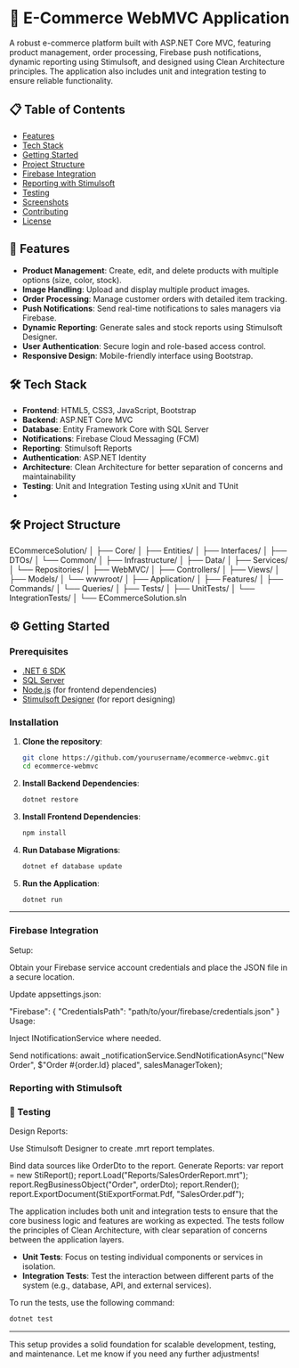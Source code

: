 
# 🛒 E-Commerce WebMVC Application

A robust e-commerce platform built with ASP.NET Core MVC, featuring product management, order processing, Firebase push notifications, dynamic reporting using Stimulsoft, and designed using Clean Architecture principles. The application also includes unit and integration testing to ensure reliable functionality.

## 📋 Table of Contents

- [Features](#features)
- [Tech Stack](#tech-stack)
- [Getting Started](#getting-started)
- [Project Structure](#project-structure)
- [Firebase Integration](#firebase-integration)
- [Reporting with Stimulsoft](#reporting-with-stimulsoft)
- [Testing](#testing)
- [Screenshots](#screenshots)
- [Contributing](#contributing)
- [License](#license)

## 🚀 Features

- **Product Management**: Create, edit, and delete products with multiple options (size, color, stock).
- **Image Handling**: Upload and display multiple product images.
- **Order Processing**: Manage customer orders with detailed item tracking.
- **Push Notifications**: Send real-time notifications to sales managers via Firebase.
- **Dynamic Reporting**: Generate sales and stock reports using Stimulsoft Designer.
- **User Authentication**: Secure login and role-based access control.
- **Responsive Design**: Mobile-friendly interface using Bootstrap.

## 🛠 Tech Stack

- **Frontend**: HTML5, CSS3, JavaScript, Bootstrap
- **Backend**: ASP.NET Core MVC
- **Database**: Entity Framework Core with SQL Server
- **Notifications**: Firebase Cloud Messaging (FCM)
- **Reporting**: Stimulsoft Reports
- **Authentication**: ASP.NET Identity
- **Architecture**: Clean Architecture for better separation of concerns and maintainability
- **Testing**: Unit and Integration Testing using xUnit and TUnit
- 
## 🛠  Project Structure
ECommerceSolution/
│
├── Core/
│   ├── Entities/
│   ├── Interfaces/
│   ├── DTOs/
│   └── Common/
│
├── Infrastructure/
│   ├── Data/
│   ├── Services/
│   └── Repositories/
│
├── WebMVC/
│   ├── Controllers/
│   ├── Views/
│   ├── Models/
│   └── wwwroot/
│
├── Application/
│   ├── Features/
│   ├── Commands/
│   └── Queries/
│
├── Tests/
│   ├── UnitTests/
│   └── IntegrationTests/
│
└── ECommerceSolution.sln


## ⚙️ Getting Started

### Prerequisites

- [.NET 6 SDK](https://dotnet.microsoft.com/download/dotnet/6.0)
- [SQL Server](https://www.microsoft.com/en-us/sql-server)
- [Node.js](https://nodejs.org/) (for frontend dependencies)
- [Stimulsoft Designer](https://designer.stimulsoft.com/) (for report designing)



### Installation

1. **Clone the repository**:
   ```bash
   git clone https://github.com/yourusername/ecommerce-webmvc.git
   cd ecommerce-webmvc
   ```

2. **Install Backend Dependencies**:
   ```bash
   dotnet restore
   ```

3. **Install Frontend Dependencies**:
   ```bash
   npm install
   ```

4. **Run Database Migrations**:
   ```bash
   dotnet ef database update
   ```

5. **Run the Application**:
   ```bash
   dotnet run
   ```

---
###  Firebase Integration
Setup:

Obtain your Firebase service account credentials and place the JSON file in a secure location.

Update appsettings.json:

"Firebase": {
  "CredentialsPath": "path/to/your/firebase/credentials.json"
}
Usage:

Inject INotificationService where needed.

Send notifications:
await _notificationService.SendNotificationAsync("New Order", $"Order #{order.Id} placed", salesManagerToken);
###  Reporting with Stimulsoft


### 🧪 Testing
Design Reports:

Use Stimulsoft Designer to create .mrt report templates.

Bind data sources like OrderDto to the report.
Generate Reports:
var report = new StiReport();
report.Load("Reports/SalesOrderReport.mrt");
report.RegBusinessObject("Order", orderDto);
report.Render();
report.ExportDocument(StiExportFormat.Pdf, "SalesOrder.pdf");



The application includes both unit and integration tests to ensure that the core business logic and features are working as expected. The tests follow the principles of Clean Architecture, with clear separation of concerns between the application layers.

- **Unit Tests**: Focus on testing individual components or services in isolation.
- **Integration Tests**: Test the interaction between different parts of the system (e.g., database, API, and external services).

To run the tests, use the following command:

```bash
dotnet test
```

---

This setup provides a solid foundation for scalable development, testing, and maintenance. Let me know if you need any further adjustments!
